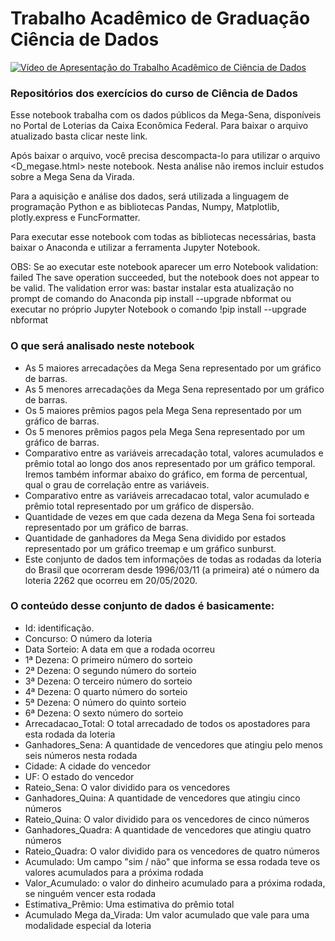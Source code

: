 # Trabalho Acadêmico de Graduação Ciência de Dados

[![Vídeo de Apresentação do Trabalho Acadêmico de Ciência de Dados](http://img.youtube.com/vi/xN9jOIfakVI/0.jpg)](http://www.youtube.com/watch?v=xN9jOIfakVI "Vídeo de Apresentação do Trabalho Acadêmico de Ciência de Dados")


### Repositórios dos exercícios do curso de Ciência de Dados

Esse notebook trabalha com os dados públicos da Mega-Sena, disponíveis no Portal de Loterias da Caixa Econômica Federal. Para baixar o arquivo atualizado basta clicar neste link.

Após baixar o arquivo, você precisa descompacta-lo para utilizar o arquivo <D_megase.html> neste notebook. Nesta análise não iremos incluir estudos sobre a Mega Sena da Virada.

Para a aquisição e análise dos dados, será utilizada a linguagem de programação Python e as bibliotecas Pandas, Numpy, Matplotlib, plotly.express e FuncFormatter.

Para executar esse notebook com todas as bibliotecas necessárias, basta baixar o Anaconda e utilizar a ferramenta Jupyter Notebook.

OBS: Se ao executar este notebook aparecer um erro Notebook validation: failed The save operation succeeded, but the notebook does not appear to be valid. The validation error was: bastar instalar esta atualização no prompt de comando do Anaconda pip install --upgrade nbformat ou executar no próprio Jupyter Notebook o comando !pip install --upgrade nbformat

### O que será analisado neste notebook

- As 5 maiores arrecadações da Mega Sena representado por um gráfico de barras.
- As 5 menores arrecadações da Mega Sena representado por um gráfico de barras.
- Os 5 maiores prêmios pagos pela Mega Sena representado por um gráfico de barras.
- Os 5 menores prêmios pagos pela Mega Sena representado por um gráfico de barras.
- Comparativo entre as variáveis arrecadação total, valores acumulados e prêmio total ao longo dos anos representado por um gráfico temporal. Iremos também informar abaixo do gráfico, em forma de percentual, qual o grau de correlação entre as variáveis.
- Comparativo entre as variáveis arrecadacao total, valor acumulado e prêmio total representado por um gráfico de dispersão.
- Quantidade de vezes em que cada dezena da Mega Sena foi sorteada representado por um gráfico de barras.
- Quantidade de ganhadores da Mega Sena dividido por estados representado por um gráfico treemap e um gráfico sunburst.
- Este conjunto de dados tem informações de todas as rodadas da loteria do Brasil que ocorreram desde 1996/03/11 (a primeira) até o número da loteria 2262 que ocorreu em 20/05/2020.

### O conteúdo desse conjunto de dados é basicamente:

- Id: identificação.
- Concurso: O número da loteria
- Data Sorteio: A data em que a rodada ocorreu
- 1ª Dezena: O primeiro número do sorteio
- 2ª Dezena: O segundo número do sorteio
- 3ª Dezena: O terceiro número do sorteio
- 4ª Dezena: O quarto número do sorteio
- 5ª Dezena: O número do quinto sorteio
- 6ª Dezena: O sexto número do sorteio
- Arrecadacao_Total: O total arrecadado de todos os apostadores para esta rodada da loteria
- Ganhadores_Sena: A quantidade de vencedores que atingiu pelo menos seis números nesta rodada
- Cidade: A cidade do vencedor
- UF: O estado do vencedor
- Rateio_Sena: O valor dividido para os vencedores
- Ganhadores_Quina: A quantidade de vencedores que atingiu cinco números
- Rateio_Quina: O valor dividido para os vencedores de cinco números
- Ganhadores_Quadra: A quantidade de vencedores que atingiu quatro números
- Rateio_Quadra: O valor dividido para os vencedores de quatro números
- Acumulado: Um campo "sim / não" que informa se essa rodada teve os valores acumulados para a próxima rodada
- Valor_Acumulado: o valor do dinheiro acumulado para a próxima rodada, se ninguém vencer esta rodada
- Estimativa_Prêmio: Uma estimativa do prêmio total
- Acumulado Mega da_Virada: Um valor acumulado que vale para uma modalidade especial da loteria
